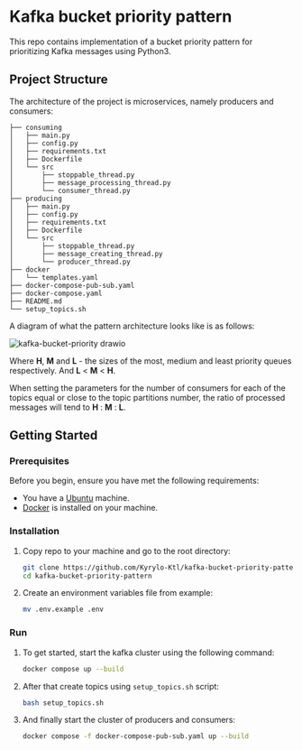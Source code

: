 # Kafka bucket priority pattern

This repo contains implementation of a bucket priority pattern for prioritizing Kafka messages using Python3.

## Project Structure

The architecture of the project is microservices, namely producers and consumers:

```
├── consuming
│   ├── main.py
│   ├── config.py
│   ├── requirements.txt
│   ├── Dockerfile
│   └── src
│       ├── stoppable_thread.py
│       ├── message_processing_thread.py
│       └── consumer_thread.py
├── producing
│   ├── main.py
│   ├── config.py
│   ├── requirements.txt
│   ├── Dockerfile
│   └── src
│       ├── stoppable_thread.py
│       ├── message_creating_thread.py
│       └── producer_thread.py
├── docker
│   └── templates.yaml
├── docker-compose-pub-sub.yaml
├── docker-compose.yaml
├── README.md
└── setup_topics.sh
```

A diagram of what the pattern architecture looks like is as follows:

![kafka-bucket-priority drawio](https://user-images.githubusercontent.com/93226646/234657271-f550b2db-dafe-4d2d-9780-4f7530d06165.png)

Where **H**, **M** and **L** - the sizes of the most, medium and least priority queues respectively.
And **L** < **M** < **H**.

When setting the parameters for the number of consumers for each of the topics equal or close to the topic partitions number,
the ratio of processed messages will tend to **H** : **M** : **L**.

## Getting Started

### Prerequisites

Before you begin, ensure you have met the following requirements:

+ You have a [Ubuntu](https://ubuntu.com/) machine.
+ [Docker](https://docs.docker.com/desktop/install/linux-install/) is installed on your machine.


### Installation

1. Copy repo to your machine and go to the root directory:
   ```bash
   git clone https://github.com/Kyrylo-Ktl/kafka-bucket-priority-pattern && \
   cd kafka-bucket-priority-pattern
   ```

2. Create an environment variables file from example:
   ```bash
   mv .env.example .env
   ```

### Run

1. To get started, start the kafka cluster using the following command:
    ```bash
    docker compose up --build
    ```

2. After that create topics using `setup_topics.sh` script:
   ```bash
   bash setup_topics.sh
   ```

3. And finally start the cluster of producers and consumers:
   ```bash
   docker compose -f docker-compose-pub-sub.yaml up --build
   ```
